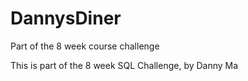 # DannysDiner
Part of the 8 week course challenge

This is part of the 8 week SQL Challenge, by Danny Ma
